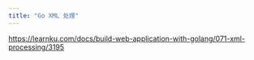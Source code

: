 ```yaml
---
title: "Go XML 处理"
---
```



<https://learnku.com/docs/build-web-application-with-golang/071-xml-processing/3195>
